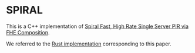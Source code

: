 # SPIRAL

This is a C++ implementation of [Spiral Fast, High Rate Single Server PIR via FHE Composition](https://eprint.iacr.org/2022/368).

We referred to the [Rust implementation](https://github.com/blyssprivacy/sdk/tree/main/lib/spiral-rs) corresponding to this paper.
